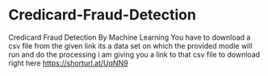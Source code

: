 # Credicard-Fraud-Detection
Credicard Fraud Detection By Machine Learning
You have to download a csv file from the given link its a data set on which the provided modle will run and do the processing i am giving you a link to that csv file to download right here https://shorturl.at/UqNN9
